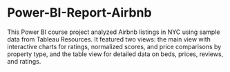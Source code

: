 # Power-BI-Report-Airbnb
This Power BI course project analyzed Airbnb listings in NYC using sample data from Tableau Resources. It featured two views: the main view with interactive charts for ratings, normalized scores, and price comparisons by property type, and the table view for detailed data on beds, prices, reviews, and ratings.
